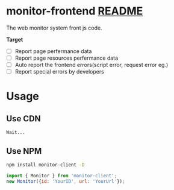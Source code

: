 # monitor-frontend [README](README.md)

The web monitor system front js code.

**Target**

- [ ] Report page perfermance data
- [ ] Report page resources perfermance data
- [ ] Auto report the frontend errors(script error, request error eg.)
- [ ] Report special errors by developers

# Usage

## Use CDN

```
Wait...
```

## Use NPM

```bash
npm install monitor-client -D
```

```js
import { Monitor } from 'monitor-client';
new Monitor({id: 'YourID', url: 'YourUrl'});
```
